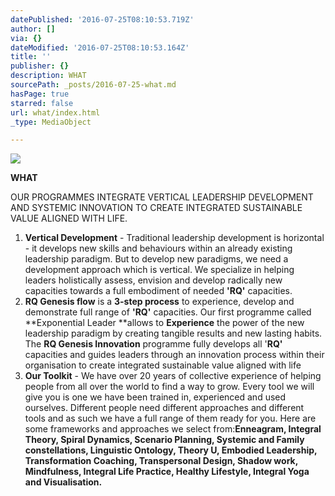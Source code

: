 ```yaml
---
datePublished: '2016-07-25T08:10:53.719Z'
author: []
via: {}
dateModified: '2016-07-25T08:10:53.164Z'
title: ''
publisher: {}
description: WHAT
sourcePath: _posts/2016-07-25-what.md
hasPage: true
starred: false
url: what/index.html
_type: MediaObject

---
```

![](https://the-grid-user-content.s3-us-west-2.amazonaws.com/c60d244c-0e8e-4609-8a7d-8633261c6ba1.jpg)

**WHAT**

OUR PROGRAMMES INTEGRATE VERTICAL LEADERSHIP DEVELOPMENT AND SYSTEMIC INNOVATION TO CREATE INTEGRATED SUSTAINABLE VALUE ALIGNED WITH LIFE.

1. **Vertical Development** - Traditional leadership development is horizontal - it develops new skills and behaviours within an already existing leadership paradigm. But to develop new paradigms, we need a development approach which is vertical. We specialize in helping leaders holistically assess, envision and develop radically new capacities towards a full embodiment of needed **'RQ'** capacities.
2. **RQ Genesis flow** is a **3-step process** to experience, develop and demonstrate full range of **'RQ'** capacities. Our first programme called **Exponential Leader **allows to **Experience** the power of the new leadership paradigm by creating tangible results and new lasting habits. The **RQ Genesis Innovation** programme fully develops all '**RQ'** capacities and guides leaders through an innovation process within their organisation to create integrated sustainable value aligned with life
3. **Our Toolkit** - We have over 20 years of collective experience of helping people from all over the world to find a way to grow. Every tool we will give you is one we have been trained in, experienced and used ourselves. Different people need different approaches and different tools and as such we have a full range of them ready for you. Here are some frameworks and approaches we select from:**Enneagram, Integral Theory, Spiral Dynamics, Scenario Planning, Systemic and Family constellations, Linguistic Ontology, Theory U, Embodied Leadership, Transformation Coaching, Transpersonal Design, Shadow work, Mindfulness, Integral Life Practice, Healthy Lifestyle, Integral Yoga and Visualisation.**